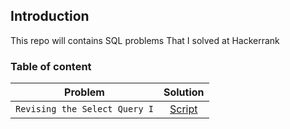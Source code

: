 ## Introduction 
This repo will contains SQL problems That I solved at Hackerrank 

### Table of content 

| Problem      | Solution |
| :-----------: | :-----------: |
| `Revising the Select Query I`   | [Script](/Sql_scripts/Revising%20the%20Select%20Query%20I/)|